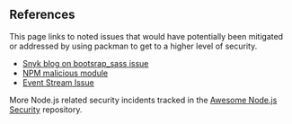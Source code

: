 ## References

This page links to noted issues that would have potentially been mitigated or addressed by using packman to get to a higher level of security.

- [Snyk blog on bootsrap_sass issue](https://snyk.io/blog/malicious-remote-code-execution-backdoor-discovered-in-the-popular-bootstrap-sass-ruby-gem/)
- [NPM malicious module](https://blog.npmjs.org/post/173526807575/reported-malicious-module-getcookies)
- [Event Stream Issue](https://github.com/dominictarr/event-stream/issues/116)

More Node.js related security incidents tracked in the [Awesome Node.js Security](https://github.com/lirantal/awesome-nodejs-security#security-incidents) repository.
